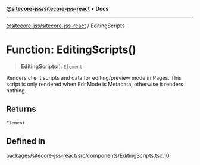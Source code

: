 [**@sitecore-jss/sitecore-jss-react**](../README.md) • **Docs**

***

[@sitecore-jss/sitecore-jss-react](../README.md) / EditingScripts

# Function: EditingScripts()

> **EditingScripts**(): `Element`

Renders client scripts and data for editing/preview mode in Pages.
This script is only rendered when EditMode is Metadata, otherwise it renders nothing.

## Returns

`Element`

## Defined in

[packages/sitecore-jss-react/src/components/EditingScripts.tsx:10](https://github.com/Sitecore/jss/blob/991c8f57eceef710471966b7c855981e4aac1ded/packages/sitecore-jss-react/src/components/EditingScripts.tsx#L10)
